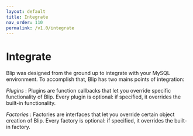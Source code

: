 ```yaml
---
layout: default
title: Integrate
nav_order: 110
permalink: /v1.0/integrate
---
```


# Integrate

Blip was designed from the ground up to integrate with your MySQL environment.
To accomplish that, Blip has two mains points of integration:

_Plugins_
: Plugins are function callbacks that let you override specific functionality of Blip.
Every plugin is optional: if specified, it overrides the built-in functionality.

_Factories_
:  Factories are interfaces that let you override certain object creation of Blip.
Every factory is optional: if specified, it overrides the built-in factory.


